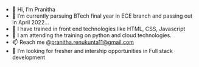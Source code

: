- 👋 Hi, I’m Pranitha
- 🌱 I’m currently parsuing BTech final year in ECE branch and passing out in April 2022...
- 💞️ I have trained in front end technologies like HTML, CSS, Javascript
- 💞️ I am attending the training on python and cloud technologies.
- 📫 Reach me @pranitha.renukunta11@gmail.com
- 👀 I’m looking for fresher and intership opportunities in Full stack development

<!---
pranitharenu/pranitharenu is a ✨ special ✨ repository because its `README.md` (this file) appears on your GitHub profile.
You can click the Preview link to take a look at your changes.
--->
